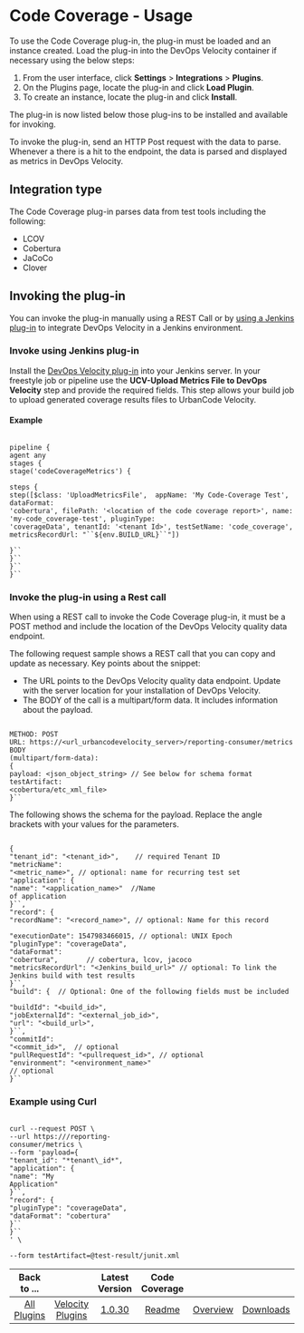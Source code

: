
# Code Coverage - Usage

To use the Code Coverage plug-in, the plug-in must be loaded and an instance created. Load the plug-in into the DevOps Velocity container if necessary using the below steps: 
1. From the user interface, click **Settings** > **Integrations** > **Plugins**. 
2. On the Plugins page, locate the plug-in and click **Load Plugin**. 
3. To create an instance, locate the plug-in and click **Install**. 

The plug-in is now listed below those plug-ins to be installed and available for invoking.

To invoke the plug-in, send an HTTP Post request with the data to parse. Whenever a there is a hit to the endpoint, the data is parsed and displayed as metrics in DevOps Velocity.

## Integration type

The Code Coverage plug-in parses data from test tools including the following:

* LCOV
* Cobertura
* JaCoCo
* Clover

## Invoking the plug-in

You can invoke the plug-in manually using a REST Call or by [using a Jenkins plug-in](#invokejenkins) to integrate DevOps Velocity in a Jenkins environment.

### Invoke using Jenkins plug-in

Install the [DevOps Velocity plug-in](https://plugins.jenkins.io/urbancode-velocity) into
your Jenkins server. In your freestyle job or pipeline use the **UCV-Upload Metrics File to DevOps Velocity** step
and provide the required fields. This step allows your build job to upload generated coverage results files to UrbanCode
Velocity.

#### Example


```

pipeline {
agent any
stages {
stage('codeCoverageMetrics') {

steps {
step([$class: 'UploadMetricsFile',  appName: 'My Code-Coverage Test', dataFormat:
'cobertura', filePath: '<location of the code coverage report>', name: 'my-code_coverage-test', pluginType:
'coverageData', tenantId: '<tenant Id>', testSetName: 'code_coverage', metricsRecordUrl: "``${env.BUILD_URL}``"])

}``
}``
}``
}``

```

### Invoke the plug-in using a Rest call

When using a REST call to invoke the Code Coverage plug-in, it must be a POST method and include the location of the DevOps Velocity quality data endpoint.

The following request sample shows a REST call that you can copy and update as necessary. Key points
about the snippet:

* The URL points to the DevOps Velocity quality data endpoint. Update with the server location for your installation of DevOps Velocity.
* The BODY of the call is a multipart/form data. It includes information about the payload.


```

METHOD: POST
URL: https://<url_urbancodevelocity_server>/reporting-consumer/metrics
BODY
(multipart/form-data):
{
payload: <json_object_string> // See below for schema format
testArtifact:
<cobertura/etc_xml_file>
}``

```


The following shows the schema for the payload. Replace the angle brackets with your values for the parameters.


```

{
"tenant_id": "<tenant_id>",    // required Tenant ID
"metricName":
"<metric_name>", // optional: name for recurring test set
"application": {
"name": "<application_name>"  //Name
of application
}``,
"record": {
"recordName": "<record_name>", // optional: Name for this record

"executionDate": 1547983466015, // optional: UNIX Epoch
"pluginType": "coverageData",
"dataFormat":
"cobertura",       // cobertura, lcov, jacoco
"metricsRecordUrl": "<Jenkins_build_url>" // optional: To link the
Jenkins build with test results
}``,
"build": {  // Optional: One of the following fields must be included

"buildId": "<build_id>",
"jobExternalId": "<external_job_id>",
"url": "<build_url>",
}``,
"commitId":
"<commit_id>",  // optional
"pullRequestId": "<pullrequest_id>", // optional
"environment": "<environment_name>"
// optional
}``

```

### Example using Curl


```

curl --request POST \
--url https:///reporting-
consumer/metrics \
--form 'payload={
"tenant_id": "*tenant\_id*",
"application": {
"name": "My
Application"
}``,
"record": {
"pluginType": "coverageData",
"dataFormat": "cobertura"
}``
}``
' \

--form testArtifact=@test-result/junit.xml

```


|Back to ...||Latest Version|Code Coverage |||
| :---: | :---: | :---: | :---: | :---: | :---: |
|[All Plugins](../../index.md)|[Velocity Plugins](../README.md)|[1.0.30](https://raw.githubusercontent.com/UrbanCode/IBM-UCV-PLUGINS/main/files/ucv-ext-coverage-core/ucv-ext-coverage-core-1.0.30.tar.zip)|[Readme](README.md)|[Overview](overview.md)|[Downloads](downloads.md)|
